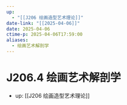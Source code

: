 ```yaml
---
up:
  - "[[J206 绘画造型艺术理论]]"
date-link: "[[2025-04-06]]"
date: 2025-04-06
ctime-p: 2025-04-06T17:59:00
aliases:
  - 绘画艺术解剖学
---
```


# J206.4 绘画艺术解剖学

- up: [[J206 绘画造型艺术理论]]
